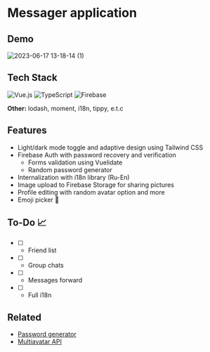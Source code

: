 
# Messager application


## Demo
![2023-06-17 13-18-14 (1)](https://github.com/FedotovN/messenger-app/assets/53238017/9b852f64-731e-4a7e-a0a6-e7df809d1a31)


## Tech Stack
![Vue.js](https://img.shields.io/badge/vuejs-%2335495e.svg?style=for-the-badge&logo=vuedotjs&logoColor=%234FC08D) ![TypeScript](https://img.shields.io/badge/typescript-%23007ACC.svg?style=for-the-badge&logo=typescript&logoColor=white) ![Firebase](https://img.shields.io/badge/firebase-%23039BE5.svg?style=for-the-badge&logo=firebase)

**Other:** lodash, moment, i18n, tippy, e.t.c

 
## Features

- Light/dark mode toggle and adaptive design using Tailwind CSS
- Firebase Auth with password recovery and verification
  - Forms validation using Vuelidate
  - Random password generator
- Internalization with i18n library (Ru-En)
- Image upload to Firebase Storage for sharing pictures
- Profile editing with random avatar option and more
- Emoji picker 🤟
 
## To-Do 📈

- [ ] - Friend list
- [ ] - Group chats
- [ ] - Messages forward
- [ ] - Full i18n

## Related

- [Password generator](https://github.com/FedotovN/passwordGenerator)
- [Multiavatar API](https://github.com/multiavatar/Multiavatar)
